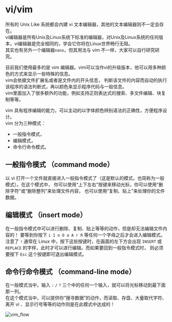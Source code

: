 
# vi/vim
所有的 Unix Like 系统都会内建 vi 文本编辑器，其他的文本编辑器则不一定会存在。   
vi编辑器是所有Unix及Linux系统下标准的编辑器，对Unix及Linux系统的任何版本，vi编辑器是完全相同的，学会它你将在Linux世界畅行无阻。  
其实也有另外一个编辑器`nano`，但其用法与 vim 不一样，大家可以自行研究研究。

目前我们使用最多的是 vim 编辑器。vim可以当作vi的升级版本，他可以用多种颜色的方式来显示一些特殊的信息。   
vim会依据文件扩展名或者是文件内的开头信息， 判断该文件的内容而自动的执行该程序的语法判断式，再以颜色来显示程序代码与一般信息。  
vim里面加入了很多额外的功能，例如支持正则表达式的搜索、多文件编辑、块复制等等。

vim 具有程序编辑的能力，可以主动的以字体颜色辨别语法的正确性，方便程序设计。  
vim 分为三种模式：
* 一般指令模式，
* 编辑模式，
* 命令行命令模式。  

## 一般指令模式 （command mode）
以 vi 打开一个文件就直接进入一般指令模式了（这是默认的模式，也简称为一般模式）。在这个模式中， 你可以使用“上下左右”按键来移动光标，你可以使用“删除字符”或“删除整列”来处理文件内容， 也可以使用“复制、贴上”来处理你的文件数据。

## 编辑模式 （insert mode）
在一般指令模式中可以进行删除、复制、贴上等等的动作，但是却无法编辑文件内容的！ 要等到你按下 `i I o O a A r R` 等任何一个字母之后才会进入编辑模式。  
注意了 `!` 通常在 Linux 中，按下这些按键时，在画面的左下方会出现 `INSERT` 或 `REPLACE` 的字样，此时才可以进行编辑。而如果要回到一般指令模式时， 则必须要按下 `Esc` 这个按键即可退出编辑模式。

## 命令行命令模式 （command-line mode）
在一般模式当中，输入 `:` `/` `?` 三个中的任何一个输入，就可以将光标移动到最下面那一列。  
在这个模式当中，可以提供你“搜寻数据”的动作，而读取、存盘、大量取代字符、离开 vi 、显示行号等等的动作则是在此模式中达成的！


![vim_flow](./pics/vim1.PNG)
